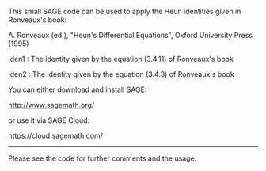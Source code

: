 This small SAGE code can be used to apply the Heun identities given in Ronveaux's book:

A. Ronveaux (ed.), "Heun's Differential Equations", Oxford University Press (1995)


iden1 : The identity given by the equation (3.4.11) of Ronveaux's book

iden2 : The identity given by the equation (3.4.3) of Ronveaux's book

You can either download and install SAGE:

http://www.sagemath.org/

or use it via SAGE Cloud:

https://cloud.sagemath.com/

-----------
Please see the code for further comments and the usage.
